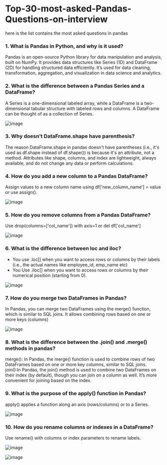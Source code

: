# Top-30-most-asked-Pandas-Questions-on-interview
here is the list contains the most asked questions in pandas

### 1. What is Pandas in Python, and why is it used?
Pandas is an open-source Python library for data manipulation and analysis, built on NumPy. It provides data structures like Series (1D) and DataFrame (2D) for handling structured data efficiently.
It’s used for data cleaning, transformation, aggregation, and visualization in data science and analytics.

### 2. What is the difference between a Pandas Series and a DataFrame?
A Series is a one-dimensional labeled array, while a DataFrame is a two-dimensional tabular structure with labeled rows and columns. A DataFrame can be thought of as a collection of Series.

![image](https://github.com/user-attachments/assets/e3457c93-aad4-4fd2-b9b4-f3f90e7fcf13)

### 3. Why doesn’t DataFrame.shape have parenthesis?
The reason DataFrame.shape in pandas doesn't have parentheses (i.e., it's used as df.shape instead of df.shape()) is because it's an attribute, not a method.
Attributes like shape, columns, and index are lightweight, always available, and do not change any data or perform calculations.

### 4. How do you add a new column to a Pandas DataFrame?
Assign values to a new column name using df['new_column_name'] = value 
or 
use assign().

![image](https://github.com/user-attachments/assets/1861df97-7e79-4715-8756-ad0fda9cd60a)

### 5. How do you remove columns from a Pandas DataFrame?
Use drop(columns=['col_name']) with axis=1
 or 
del df['col_name']

![image](https://github.com/user-attachments/assets/02ee166e-75d0-458b-bc23-eed116d76aad)

### 6. What is the difference between loc and iloc?
* You use .loc[] when you want to access rows or columns by their labels (i.e., the actual names like employee_id, emp_name etc)
* You Use .iloc[] when you want to access rows or columns by their numerical position (starting from 0).
  
![image](https://github.com/user-attachments/assets/5850fbfb-4544-4d3f-855c-d6674b6baa16)

### 7. How do you merge two DataFrames in Pandas?
In Pandas, you can merge two DataFrames using the merge() function, which is similar to SQL joins. It allows combining rows based on one or more keys (columns)

![image](https://github.com/user-attachments/assets/36e43f90-8c6f-447b-9b13-71a280e3fe1d)

### 8. What is the difference between the .join() and .merge() methods in pandas?
merge(): In Pandas, the merge() function is used to combine rows of two DataFrames based on one or more key columns, similar to SQL joins.
join():In Pandas, the join() method is used to combine two DataFrames on their index (by default), though you can join on a column as well. It’s more convenient for joining based on the index.

### 9. What is the purpose of the apply() function in Pandas?
apply() applies a function along an axis (rows/columns) or to a Series.

![image](https://github.com/user-attachments/assets/3a2ff697-6a3c-452b-bccf-db4c21be7abf)

### 10. How do you rename columns or indexes in a DataFrame?
Use rename() with columns or index parameters to rename labels.

![image](https://github.com/user-attachments/assets/d1cfe41c-8541-4cc5-a526-fa8244a755f9)

![image](https://github.com/user-attachments/assets/41e04508-b6a9-4279-a618-709b2e45e285)




